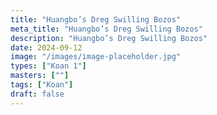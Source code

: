 ```yaml
---
title: "Huangbo’s Dreg Swilling Bozos"
meta_title: "Huangbo’s Dreg Swilling Bozos"
description: "Huangbo’s Dreg Swilling Bozos"
date: 2024-09-12
image: "/images/image-placeholder.jpg"
types: ["Koan 1"]
masters: [""]
tags: ["Koan"]
draft: false
---
```










